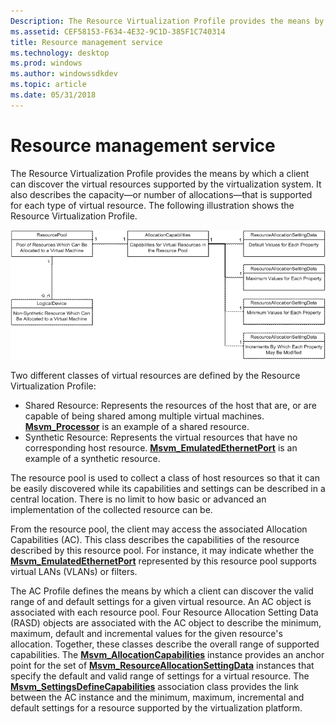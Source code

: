 ```yaml
---
Description: The Resource Virtualization Profile provides the means by which a client can discover the virtual resources supported by the virtualization system.
ms.assetid: CEF58153-F634-4E32-9C1D-385F1C740314
title: Resource management service
ms.technology: desktop
ms.prod: windows
ms.author: windowssdkdev
ms.topic: article
ms.date: 05/31/2018
---
```


# Resource management service

The Resource Virtualization Profile provides the means by which a client can discover the virtual resources supported by the virtualization system. It also describes the capacity—or number of allocations—that is supported for each type of virtual resource. The following illustration shows the Resource Virtualization Profile.

![resource virtualization profile](images/resourcemanagement.png)

Two different classes of virtual resources are defined by the Resource Virtualization Profile:

-   Shared Resource: Represents the resources of the host that are, or are capable of being shared among multiple virtual machines. [**Msvm\_Processor**](msvm-processor.md) is an example of a shared resource.
-   Synthetic Resource: Represents the virtual resources that have no corresponding host resource. [**Msvm\_EmulatedEthernetPort**](msvm-emulatedethernetport.md) is an example of a synthetic resource.

The resource pool is used to collect a class of host resources so that it can be easily discovered while its capabilities and settings can be described in a central location. There is no limit to how basic or advanced an implementation of the collected resource can be.

From the resource pool, the client may access the associated Allocation Capabilities (AC). This class describes the capabilities of the resource described by this resource pool. For instance, it may indicate whether the [**Msvm\_EmulatedEthernetPort**](msvm-emulatedethernetport.md) represented by this resource pool supports virtual LANs (VLANs) or filters.

The AC Profile defines the means by which a client can discover the valid range of and default settings for a given virtual resource. An AC object is associated with each resource pool. Four Resource Allocation Setting Data (RASD) objects are associated with the AC object to describe the minimum, maximum, default and incremental values for the given resource's allocation. Together, these classes describe the overall range of supported capabilities. The [**Msvm\_AllocationCapabilities**](msvm-allocationcapabilities.md) instance provides an anchor point for the set of [**Msvm\_ResourceAllocationSettingData**](msvm-resourceallocationsettingdata.md) instances that specify the default and valid range of settings for a virtual resource. The [**Msvm\_SettingsDefineCapabilities**](msvm-settingsdefinecapabilities.md) association class provides the link between the AC instance and the minimum, maximum, incremental and default settings for a resource supported by the virtualization platform.

 

 




